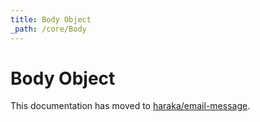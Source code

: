 ```yaml
---
title: Body Object
_path: /core/Body
---
```


# Body Object

This documentation has moved to [haraka/email-message](https://github.com/haraka/email-message#body).

